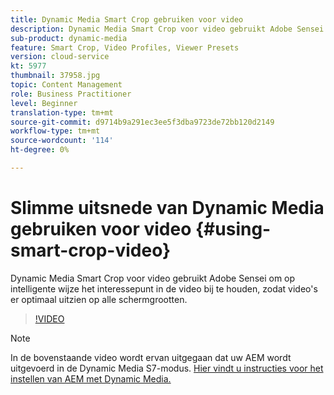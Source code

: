 ```yaml
---
title: Dynamic Media Smart Crop gebruiken voor video
description: Dynamic Media Smart Crop voor video gebruikt Adobe Sensei om op intelligente wijze het interessepunt in de video bij te houden, zodat video's er optimaal uitzien op alle schermgrootten.
sub-product: dynamic-media
feature: Smart Crop, Video Profiles, Viewer Presets
version: cloud-service
kt: 5977
thumbnail: 37958.jpg
topic: Content Management
role: Business Practitioner
level: Beginner
translation-type: tm+mt
source-git-commit: d9714b9a291ec3ee5f3dba9723de72bb120d2149
workflow-type: tm+mt
source-wordcount: '114'
ht-degree: 0%

---
```



# Slimme uitsnede van Dynamic Media gebruiken voor video {#using-smart-crop-video}

Dynamic Media Smart Crop voor video gebruikt Adobe Sensei om op intelligente wijze het interessepunt in de video bij te houden, zodat video&#39;s er optimaal uitzien op alle schermgrootten.

>[!VIDEO](https://video.tv.adobe.com/v/37958/?quality=12)

>[!NOTE]
>
>In de bovenstaande video wordt ervan uitgegaan dat uw AEM wordt uitgevoerd in de Dynamic Media S7-modus. [Hier vindt u instructies voor het instellen van AEM met Dynamic Media.](https://docs.adobe.com/content/help/en/experience-manager-cloud-service/assets/dynamicmedia/config-dm.html)

